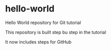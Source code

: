 # hello-world
Hello World repository for Git tutorial

This repository is built step bu step in the tutorial

It now includes steps for GitHub
